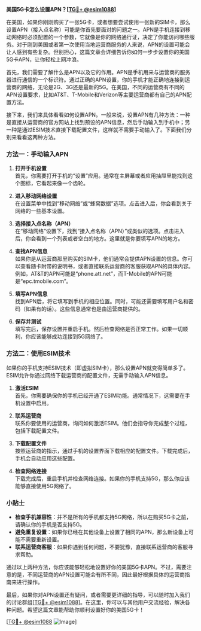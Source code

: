 **美国5G卡怎么设置APN？[[TG💪+ @esim1088](https://t.me/s/esim1088)]**

在美国，如果你刚刚购买了一张5G卡，或者想要尝试使用一张新的SIM卡，那么设置APN（接入点名称）可能是你首先要面对的问题之一。APN是手机连接到移动网络时必须配置的一个参数，它就像是你的网络通行证，决定了你能访问哪些服务。对于刚到美国或者第一次使用当地运营商服务的人来说，APN的设置可能会让人感到有些复杂。但别担心，这篇文章会详细告诉你如何一步步设置你的美国5G卡APN，让你轻松上网冲浪。

首先，我们需要了解什么是APN以及它的作用。APN是手机用来与运营商的服务器进行通信的一个标识符。通过正确的APN设置，你的手机才能正确地连接到运营商的网络，无论是2G、3G还是最新的5G。在美国，不同的运营商有不同的APN设置要求，比如AT&T、T-Mobile和Verizon等主要运营商都有自己的APN配置方法。

接下来，我们来具体看看如何设置APN。一般来说，设置APN有几种方法：一种是直接从运营商的官方网站上找到预设的APN信息，然后手动输入到手机中；另一种是通过ESIM技术直接下载配置文件，这样就不需要手动输入了。下面我们分别来看看这两种方法。

### 方法一：手动输入APN

1. **打开手机设置**  
   首先，你需要打开手机的“设置”应用。通常在主屏幕或者应用抽屉里能找到这个图标，它看起来像一个齿轮。

2. **进入移动网络设置**  
   在设置菜单中找到“移动网络”或“蜂窝数据”选项。点击进入后，你会看到关于网络的一些基本设置。

3. **选择接入点名称（APN）**  
   在“移动网络”设置下，找到“接入点名称（APN）”或类似的选项。点击进入后，你会看到一个列表或者空白的地方。这里就是你要填写APN的地方。

4. **查找APN信息**  
   如果你是从运营商那里购买的SIM卡，他们通常会提供APN设置的信息。你可以查看随卡附带的说明书，或者直接联系运营商的客服获取APN的具体内容。例如，AT&T的APN可能是“phone.att.net”，而T-Mobile的APN可能是“epc.tmobile.com”。

5. **填写APN信息**  
   找到APN后，将它填写到手机的相应位置。同时，可能还需要填写用户名和密码（如果有的话）。这些信息通常也是由运营商提供的。

6. **保存并测试**  
   填写完后，保存设置并重启手机。然后检查网络是否正常工作。如果一切顺利，你应该能够成功连接到5G网络了。

### 方法二：使用ESIM技术

如果你的手机支持ESIM技术（即虚拟SIM卡），那么设置APN就变得简单多了。ESIM允许你通过网络下载运营商的配置文件，无需手动输入APN信息。

1. **激活ESIM**  
   首先，你需要确保你的手机已经开通了ESIM功能。通常情况下，这需要在手机设置中启用。

2. **联系运营商**  
   联系你要使用的运营商，询问如何激活ESIM。他们会指导你完成整个过程，包括下载配置文件。

3. **下载配置文件**  
   按照运营商的指示，通过手机的设置界面下载相应的配置文件。下载完成后，手机会自动应用这些配置。

4. **检查网络连接**  
   下载完成后，重启手机并检查网络连接。如果你的手机支持5G，那么你应该能够直接使用5G网络了。

### 小贴士

- **检查手机兼容性**：并不是所有的手机都支持5G网络，所以在购买5G卡之前，请确认你的手机是否支持5G。
- **避免重复设置**：如果你已经在其他设备上设置了相同的APN，那么新设备上可能不需要重新设置。
- **联系运营商客服**：如果你遇到任何问题，不要犹豫，直接联系运营商的客服寻求帮助。

通过以上两种方法，你应该能够轻松地设置好你的美国5G卡APN。不过，需要注意的是，不同运营商的APN设置可能会有所不同，因此最好根据具体的运营商指南来进行操作。

最后，如果你对APN设置还有疑问，或者需要更详细的指导，可以随时加入我们的讨论群组[[TG💪+ @esim1088](https://t.me/s/esim1088)]。在这里，你可以与其他用户交流经验，解决各种问题。希望这篇文章能帮助你顺利设置好你的美国5G卡！

[[TG💪+ @esim1088](https://t.me/s/esim1088) ![Image](https://i.postimg.cc/4NQfJmqS/Snipaste-2025-05-13-00-14-12.png)]
